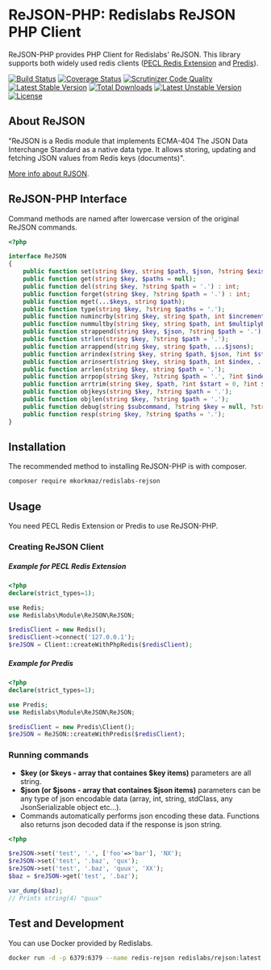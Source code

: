 # ReJSON-PHP: Redislabs ReJSON PHP Client

ReJSON-PHP provides PHP Client for Redislabs' ReJSON. This library supports both widely used redis clients ([PECL Redis Extension](https://github.com/phpredis/phpredis/#readme) and [Predis](https://github.com/nrk/predis)).  


[![Build Status](https://api.travis-ci.org/mkorkmaz/redislabs-rejson.svg?branch=master)](https://travis-ci.org/mkorkmaz/redislabs-rejson) [![Coverage Status](https://coveralls.io/repos/github/mkorkmaz/redislabs-rejson/badge.svg?branch=master)](https://coveralls.io/github/mkorkmaz/redislabs-rejson?branch=master) [![Scrutinizer Code Quality](https://scrutinizer-ci.com/g/mkorkmaz/redislabs-rejson/badges/quality-score.png?b=master)](https://scrutinizer-ci.com/g/mkorkmaz/redislabs-rejson/?branch=master) [![Latest Stable Version](https://poser.pugx.org/mkorkmaz/redislabs-rejson/v/stable)](https://packagist.org/packages/mkorkmaz/redislabs-rejson) [![Total Downloads](https://poser.pugx.org/mkorkmaz/redislabs-rejson/downloads)](https://packagist.org/packages/mkorkmaz/redislabs-rejson) [![Latest Unstable Version](https://poser.pugx.org/mkorkmaz/redislabs-rejson/v/unstable)](https://packagist.org/packages/mkorkmaz/redislabs-rejson) [![License](https://poser.pugx.org/mkorkmaz/redislabs-rejson/license)](https://packagist.org/packages/mkorkmaz/redislabs-rejson)


## About ReJSON

"ReJSON is a Redis module that implements ECMA-404 The JSON Data Interchange Standard as a native data type. It allows storing, updating and fetching JSON values from Redis keys (documents)".

[More info about RJSON](https://oss.redislabs.com/rejson/).


## ReJSON-PHP Interface

Command methods are named after lowercase version of the original ReJSON commands.

```php
<?php

interface ReJSON
{
    public function set(string $key, string $path, $json, ?string $existentialModifier = null); // $existentialModifiers: ['NX', 'XX']
    public function get(string $key, $paths = null);
    public function del(string $key, ?string $path = '.') : int;
    public function forget(string $key, ?string $path = '.') : int;    
    public function mget(...$keys, string $path);
    public function type(string $key, ?string $paths = '.');
    public function numincrby(string $key, string $path, int $incrementBy);
    public function nummultby(string $key, string $path, int $multiplyBy);
    public function strappend(string $key, $json, ?string $path = '.');
    public function strlen(string $key, ?string $path = '.');
    public function arrappend(string $key, string $path, ...$jsons);    
    public function arrindex(string $key, string $path, $json, ?int $start = 0, ?int $stop = 0);
    public function arrinsert(string $key, string $path, int $index, ...$jsons);
    public function arrlen(string $key, string $path = '.');
    public function arrpop(string $key, ?string $path = '.', ?int $index = -1);
    public function arrtrim(string $key, $path, ?int $start = 0, ?int $stop = 0);
    public function objkeys(string $key, ?string $path = '.');
    public function objlen(string $key, ?string $path = '.');
    public function debug(string $subcommand, ?string $key = null, ?string $path = '.');
    public function resp(string $key, ?string $paths = '.');
}

```

## Installation

The recommended method to installing ReJSON-PHP is with composer.

```bash
composer require mkorkmaz/redislabs-rejson
```

## Usage

You need PECL Redis Extension or Predis to use ReJSON-PHP. 

### Creating ReJSON Client

##### Example for PECL Redis Extension

```php
<?php
declare(strict_types=1);

use Redis;
use Redislabs\Module\ReJSON\ReJSON;

$redisClient = new Redis();
$redisClient->connect('127.0.0.1');
$reJSON = Client::createWithPhpRedis($redisClient);
```

##### Example for Predis

```php
<?php
declare(strict_types=1);

use Predis;
use Redislabs\Module\ReJSON\ReJSON;

$redisClient = new Predis\Client();
$reJSON = ReJSON::createWithPredis($redisClient);
```

### Running commands
- **$key (or $keys - array that containes $key items)** parameters are all string.
- **$json (or $jsons - array that containes $json items)** parameters can be any type of json encodable data (array, int, string, stdClass, any JsonSerializable object etc...). 
- Commands automatically performs json encoding these data. Functions also returns json decoded data if the response is json string. 


```php
<?php

$reJSON->set('test', '.', ['foo'=>'bar'], 'NX');
$reJSON->set('test', '.baz', 'qux');
$reJSON->set('test', '.baz', 'quux', 'XX');
$baz = $reJSON->get('test', '.baz');

var_dump($baz); 
// Prints string(4) "quux"

```


## Test and Development

You can use Docker provided by Redislabs.

```bash
docker run -d -p 6379:6379 --name redis-rejson redislabs/rejson:latest
```